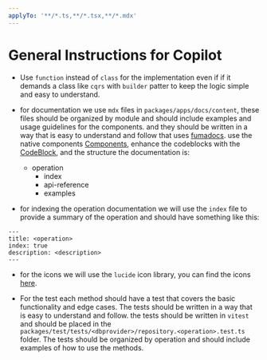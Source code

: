 ```yaml
---
applyTo: '**/*.ts,**/*.tsx,**/*.mdx'
---
```


# General Instructions for Copilot

- Use `function` instead of `class` for the implementation even  if if it demands a class like `cqrs` with `builder` patter to keep the logic simple and easy to understand.

- for documentation we use `mdx` files in `packages/apps/docs/content`, these files should be organized by module and should include examples and usage guidelines for the components. and they should be written in a way that is easy to understand and follow that uses [fumadocs](https://fumadocs.dev/llms.txt). use the native components [Components](https://fumadocs.dev/docs/ui/components), enhance the codeblocks with the [CodeBlock](https://fumadocs.dev/docs/ui/markdown#codeblock), and the structure the documentation is:
  - operation
    - index
    - api-reference
    - examples
- for indexing the operation documentation we will use the `index` file to provide a summary of the operation and should have something like this:
```mdx
---
title: <operation>
index: true
description: <description>    
---
```


- for the icons we will use the `lucide` icon library, you can find the icons [here](https://lucide.dev/icons).

- For the test each method should have a test that covers the basic functionality and edge cases. The tests should be written in a way that is easy to understand and follow. the tests should be written in `vitest` and should be placed in the `packages/test/tests/<dbprovider>/repository.<operation>.test.ts` folder. The tests should be organized by operation and should include examples of how to use the methods.

